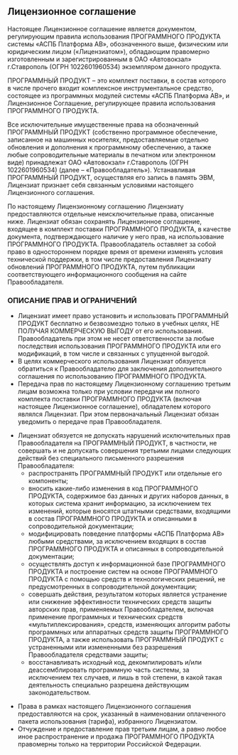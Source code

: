 ## Лицензионное соглашение

Настоящее Лицензионное соглашение является документом, регулирующим правила использования ПРОГРАММНОГО ПРОДУКТА системы «АСПБ Платформа АВ», обозначенного выше, физическим или юридическим лицом («Лицензиатом»), обладающим правомерно изготовленным и зарегистрированным в ОАО «Автовокзал» г.Ставрополь (ОГРН 1022601960534) экземпляром данного продукта.

ПРОГРАММНЫЙ ПРОДУКТ – это комплект поставки, в состав которого в числе прочего входит комплексное инструментальное средство, состоящее из программных модулей системы «АСПБ Платформа АВ», и Лицензионное Соглашение, регулирующее правила использования ПРОГРАММНОГО ПРОДУКТА.

Все исключительные имущественные права на обозначенный ПРОГРАММНЫЙ ПРОДУКТ (собственно программное обеспечение, записанное на машинных носителях, предоставляемые отдельно обновления и дополнения к программному обеспечению, а также любые сопроводительные материалы в печатном или электронном виде) принадлежат ОАО «Автовокзал» г.Ставрополь (ОГРН 1022601960534) (далее – «Правообладатель»). Устанавливая ПРОГРАММНЫЙ ПРОДУКТ, осуществляя его запись в память ЭВМ, Лицензиат признает себя связанным условиями настоящего Лицензионного соглашения.

По настоящему Лицензионному соглашению Лицензиату предоставляются отдельные неисключительные права, описанные ниже. Лицензиат обязан сохранять Лицензионное соглашение, входящее в комплект поставки ПРОГРАММНОГО ПРОДУКТА, в качестве документа, подтверждающего наличие у него прав, на использование ПРОГРАММНОГО ПРОДУКТА. Правообладатель оставляет за собой право в одностороннем порядке время от времени изменять условия технической поддержки, в том числе предоставления Лицензиату обновлений ПРОГРАММНОГО ПРОДУКТА, путем публикации соответствующего информационного сообщения на сайте Правообладателя.

### ОПИСАНИЕ ПРАВ И ОГРАНИЧЕНИЙ
- Лицензиат имеет право установить и использовать ПРОГРАММНЫЙ ПРОДУКТ бесплатно и безвозмездно только в учебных целях, НЕ ПОЛУЧАЯ КОММЕРЧЕСКУЮ ВЫГОДУ от его использования. Правообладатель при этом не несет ответственности за любые последствия использования  ПРОГРАММНОГО ПРОДУКТА или его модификаций, в том числе и связанных с упущенной выгодой.
- В целях коммерческого использования Лицензиат обязуется обратиться к Правообладателю для заключения дополнительного соглашения по использованию ПРОГРАММНОГО ПРОДУКТА.
- Передача прав по настоящему Лицензионному соглашению третьим лицам возможна только при условии передачи им полного комплекта поставки ПРОГРАММНОГО ПРОДУКТА (включая настоящее Лицензионное соглашение), обладателем которого являлся Лицензиат. При этом первоначальный Лицензиат обязан уведомить о передаче прав Правообладателя.
+ Лицензиат обязуется не допускать нарушений исключительных прав Правообладателя на ПРОГРАММНЫЙ ПРОДУКТ, в частности, не совершать и не допускать совершения третьими лицами следующих действий без специального письменного разрешения Правообладателя:
  - распространять ПРОГРАММНЫЙ ПРОДУКТ или отдельные его компоненты;
  - вносить какие-либо изменения в код ПРОГРАММНОГО ПРОДУКТА, содержимое баз данных и других наборов данных, в которых система хранит информацию, за исключением тех изменений, которые вносятся штатными средствами, входящими в состав ПРОГРАММНОГО ПРОДУКТА и описанными в сопроводительной документации;
  - модифицировать поведение платформы «АСПБ Платформа АВ» любыми средствами, за исключением входящих в состав ПРОГРАММНОГО ПРОДУКТА и описанных в сопроводительной документации;
  - осуществлять доступ к информационной базе ПРОГРАММНОГО ПРОДУКТА и построение систем на основе ПРОГРАММНОГО ПРОДУКТА с помощью средств и технологических решений, не предусмотренных в сопроводительной документации;
  - совершать действия, результатом которых является устранение или снижение эффективности технических средств защиты авторских прав, применяемых Правообладателем, включая применение программных и технических средств «мультиплексирования», средств, изменяющих алгоритм работы программных или аппаратных средств защиты ПРОГРАММНОГО ПРОДУКТА, а также использовать ПРОГРАММНЫЙ ПРОДУКТ с устраненными или измененными без разрешения Правообладателя средствами защиты;
  - восстанавливать исходный код, декомпилировать и/или деассемблировать программную часть системы, за исключением тех случаев, и лишь в той степени, в какой такая деятельность специально разрешена действующим законодательством.
- Права в рамках  настоящего Лицензионного соглашения предоставляются на срок, указанный в наименовании оплаченного пакета использования (тарифа), избранного Лицензиатом.
- Отчуждение и предоставление прав третьим лицам, а равно любое иное распространение и продажа ПРОГРАММНОГО ПРОДУКТА правомерны только на территории Российской Федерации.